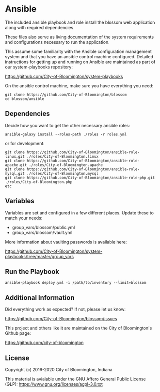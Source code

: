 Ansible
======================

The included ansible playbook and role install the blossom web application along with required dependencies.

These files also serve as living documentation of the system requirements and configurations necessary to run the application.

This assume some familiarity with the Ansible configuration management system and that you have an ansible control machine configured. Detailed instructions for getting up and running on Ansible are maintained as part of our system-playbooks repository:

https://github.com/City-of-Bloomington/system-playbooks

On the ansible control machine, make sure you have everything you need:

    git clone https://github.com/City-of-Bloomington/blossom
    cd blossom/ansible

Dependencies
-------------

Decide how you want to get the other necessary ansible roles:

    ansible-galaxy install --roles-path ./roles -r roles.yml

or for development:

```
git clone https://github.com/City-of-Bloomington/ansible-role-linux.git ./roles/City-of-Bloomington.linux
git clone https://github.com/City-of-Bloomington/ansible-role-apache.git ./roles/City-of-Bloomington.apache
git clone https://github.com/City-of-Bloomington/ansible-role-mysql.git ./roles/City-of-Bloomington.mysql
git clone https://github.com/City-of-Bloomington/ansible-role-php.git ./roles/City-of-Bloomington.php
etc
```

Variables
--------------

Variables are set and configured in a few different places. Update these to match your needs:

  -  group_vars/blossom/public.yml
  -  group_vars/blossom/vault.yml

More information about vaulting passwords is available here:

https://github.com/City-of-Bloomington/system-playbooks/tree/master/group_vars


Run the Playbook
-----------------

    ansible-playbook deploy.yml -i /path/to/inventory --limit=blossom

Additional Information
-------------------------
Did everything work as expected? If not, please let us know:

https://github.com/City-of-Bloomington/blossom/issues

This project and others like it are maintained on the City of Bloomington's Github page:

https://github.com/city-of-bloomington

License
-------

Copyright (c) 2016-2020 City of Bloomington, Indiana

This material is avialable under the GNU Affero General Public License (GLP):
https://www.gnu.org/licenses/agpl-3.0.txt


